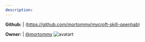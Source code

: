 ```yaml
---
description: 
---
```



**Github:** | (https://github.com/mortommy/mycroft-skill-openhab)

**Owner:** | [@mortommy](https://github.com/mortommy) ![avatart](https://avatars1.githubusercontent.com/u/16814643?v=4)

